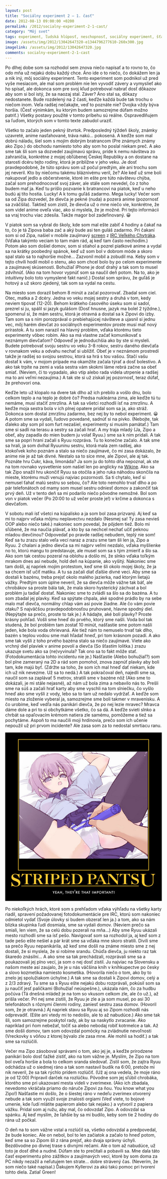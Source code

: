 ```yaml
---
layout: post
title: "Sociálny experiment 2 – 1. časť"
date: 2012-08-13 09:00:00 +0200
permalink: /2012/socialny-experiment-2-1-cast/
category: "Môj svet"
tags: experiment, ľudská hlúposť, neschopnosť, sociálny experiment, šťastie
image: /assets/img/2012/13042647320-e1344796277610-260x300.jpg
imagelink: /assets/img/2012/13042647320.jpg
comments: socialny-experiment-2-1-cast
---
```

Po dlhej dobe som sa rozhodol sem znova niečo napísať a to rovno to, čo odo mňa už nejakú dobu každý chce. Áno ide o to niečo, čo dokážem len ja a nik iný, môj sociálny experiment. Tento experiment som podnikol už pred vyše mesiacom, ale mal som problém nie len vyvodiť závery a vymyslieť ako ho spísať, ale dokonca som pre svoj kľud potreboval nabrať dosť dôkazov aby som si bol istý, že sa naozaj stal. Záver? Áno stal sa, dôkazy nedostanete. Bude rozdelený na 2 časti, keďže každá bude tak trochu o niečom inom. Veľa radšej nečakajte, veď to poznáte nie? Dvojka vždy býva horšia. (Česť výnimkám, ku ktorým budem samozrejme dúfam možno patriť.) Všetky postavy použité v tomto príbehu sú reálne. Ospravedlňujem sa ľuďom, ktorých som v tomto texte zabudol uraziť.

Všetko to začalo jeden pekný štvrtok. Predposledný týždeň školy, známky uzavreté, anime nasťahované, tráva nakú… pokosená. A keďže som mal dobrú náladu, šiel som s mojím dobrým bratrancom (Pre známych známy ako Zipo.) do obchodu namiesto toho aby som ho poslal niekam preč. A ako sme tak šli som sa dozvedel zaujímavú správu, príde k nemu návšteva zo zahraničia, konkrétne z mojej obľúbenej Českej Republiky a on dostane na starosti dcéru tejto rodiny, ktorá je približne v jeho veku. Je dosť pravdepodobné, že túto správu som už počul predtým, ale ani trochu som jej neveril. Kto by niečomu takému bláznivému veril, že? Ale keď už sme boli nakupovať jedlo a občerstvenie, ktoré im ešte pre túto návštevu chýba, začal som prehodnocovať svoj záver, ale stále som nevedel, čo z toho budem mať ja. Keď tu prišlo pozvanie k bratrancovi na piatok, keď u neho budú aj títo hostia. Lucky! A k tomu guľáš zadarmo. Mega lucky! Večer som sa od Zipa dozvedel, že dievča je pekné (nuda) a pozerá anime (pozornosť sa zväčšila). Taktiež som zistil, že dievča už o mne niečo vie, konkrétne, že som videl anime oveľa viac, ako si myslela, že je možné. Pri tejto informácii sa vraj trochu viac zdesila. Takže magor bol zadefinovaný. 😀

V piatok som sa vybral do školy, kde som mal ešte zabiť 4 hodiny a čakať na to, čo je tá Zipova baba zač a aký bude asi ten guláš zadarmo. Pri čakaní som si od Zipa, našiel v mobile zaujímavý [screen](/assets/img/2012/vchirc.jpg) z [IRC Veľkého Chytráka](http://widget02.mibbit.com/?settings=cdb7652c5c37ee2fdb504ff315a40a96&server=irc.rizon.net&channel=%23vch). (Vďaka takýmto veciam to tam mám rád, aj keď tam často nechodím.) Potom ako som došiel domov, som si stiahol a pozrel piatkové anime a vydal sa na krátky poobedný spánok, keď už som bol v dobrom móde a skoro spal stalo sa to najhoršie možné… Zazvonil mobil a zobudil ma. Keby som v tejto chvíli hodil mobil o stenu, ako som chcel bolo by po celom experimente a zaujímavej skúsenosti. Bohužiaľ iPhone je dosť drahý a tak som to musel zdvihnúť. (Ako na tom hovor vypnúť som sa naučil deň potom. Na to, ako je intuitívny bolo toto vymyslené fakt nanič.) Dostal som správu, že guľáš je hotový a už skoro zjedený, tak som sa vydal na cestu.

Na miesto som dorazil behom 8 minút a začal pozorovať. Zbadal som ciel. Otec, matka a 2 dcéry. Jedna vo veku mojej sestry a druhá v tom, kedy neviem tipovať (12-20). Behom krátkeho časového úseku som si sadol, prezrel si ju, spálil si jazyk gulášom (Dosť hnusne, jazyk ma bolel 2 týždne.), spomenul si, že mám sestru, ktorá je otravná a dostal sa k Zipovi do izby. Tam som sa s ním porozprával o prebiehajúcej návšteve a ujasnil si jednu vec, môj harém dievčat zo sociálnych experimentov proste musí mať nový prírastok. A tu som narazil na hlavný problém, vďaka ktorému tieto experimenty vôbec robím. Ako sa má vlastne začať komunikovať s neznámym dievčaťom? Odpoveď je jednoduchšia ako by ste si mysleli. Budete potrebovať svoju sestru vo veku 3-8 rokov, sestru daného dievčaťa v rovnakom veku a odvahu nechať si ublížiť. Obeť je v neznámom prostredí takže je radšej so svojou sestrou, ktorá sa hrá s tou vašou. Stačí vašu dostať k vám, v mojom prípade ma okamžite začala týrať a dosť bolestivo. A ako tak trpíte na zemi a vaša sestra vám skokmi láme rebrá začne sa obeť smiať. (Neviem, či to vypadalo, ako vtip alebo rada videla utrpenie a radšej ma to ani veľmi nezaujíma.) A tak ste si už získali jej pozornosť, teraz dúfať, že prehovorí ona.

Keďže leto už klopalo na dvere tak dlho až ich prebilo a vošlo dnu, bolo celkom teplo a na teplo je dobré čo? Predsa nukleárna zima, ale keďže tú tu nemáme, musí stačiť zmrzlina. A tak sa všetci rozhodli ísť na zmrzlinu. A keďže moja sestra bola v ich plnej opatere pridal som sa ja, ako stráž. Dokonca som dostal zmrzlinu zadarmo, bez nej by to nebol experiment. 😀 A potom sme sa vydali, ľudovo povedané, sadnúť si na pivko. (Nebojte, tak ďaleko aby som pil som furt nezašiel, experimenty si musím pamätať.) Tam sme si sadli na terasu a sestry sa začali hrať. A my traja mladý (Ja, Zipo a obeť, aby zapadla do mien budem ju volať Ryuu.) sme sa k nim pridali. A tak sme sa popri hraní začali s Ryuu rozpráva. Tu to konečne začalo. A tak sme sa hrali,  ja som dvíhal Ryuuninu sestru, ktorá mala zem radšej, ako ktokoľvek koho poznám a stalo sa niečo zaujímavé, čo mi zasa dokázalo, že anime nie je až tak divné. Nestalo sa to síce mne, ale Zipovi, ale aj tak. Poznáte hru Cukr, káva, limonáda? Ja som ju do tohto dňa nepoznal, ak ste na tom rovnako vysvetlenie som našiel len po anglicky na [Wikine](http://en.wikipedia.org/wiki/Statues_(game)). Ako sa tak Zipo snažil hru ukončiť Ryuu sa otočila a jeho ruka náhodou skončila na mieste, ktorému muži venujú najviac pozornosti. Sa ti chytalo, keď si nemusel ťahať malú sestru so sebou, čo? Ale toto nemohlo trvať dlho a po pár telefonátoch od mamy som musel sestru odniesť domov a zakončiť tak prvý deň. Už v tento deň sa mi podarilo niečo pôvodne nemožné. Bol som von v piatok večer (Po 20:00 to už večer proste je!) v krčme a dokonca s dievčaťom.

V sobotu mali ísť všetci na kúpalisko a ja som bol zasa prizvaný. Aj keď sa mi to najprv vďaka môjmu neplavectvu nezdalo (Nesmej sa! Ty zasa nevieš OOP alebo niečo také.) nakoniec som povedal, že pôjdem tiež. Bolo mi sľúbené, že ma naučia plávať, a kto by sa nechcel nechať učiť peknou mladou dievčinou? Odpovedať po pravde radšej nebudem, teplý nie som! Keď sa tu zrazu stalo veľa vecí naraz a zrazu sme tam šli len ja, Zipo a Ryuu. 2 chalani a jedno dievča sa mi najprv veľmi nezdalo, vďaka myšlienke no to, ktorú mangu to predstavuje, ale musel som sa s tým zmieriť a šlo sa. Ako som tak cestou pozeral na oblohu a došlo mi, že slnko vďaka toľkým mrakom dnes asi nebude, hold deň na kúpanie, ako vyšitý. Nakoniec sme tam došli, aj napriek mojím protestom, keď sme šli okolo mojej školy, že ja sa chcem ísť učiť matiku. A tu sa začali diať ďalšie divné veci. Aby sme sa dostali k bazénu, treba prejsť okolo malého jazierka, nad ktorým lietajú vážky. Predtým som úplne neveril, že sa dievča môže vážne tak báť, ale chrobákov sa proste bála tak, že mala skoro hysterický záchvat a bol problém ju tadiaľ dostať. Nakoniec sme to zvládli sa šlo sa do bazéna. A tu som zbadal jej plavky. Keď sa spýtate chpala, aké spodné prádlo by na sebe malo mať dievča, normálny chlap vám asi povie žiadne. Ale čo vám povie otaku? S najväčšou pravdepodobnosťou pruhované, hlavne spodný diel. (Nepýtajte sa prečo, proste to tak je.) A hádajte, aké boli plavky? Proste krásny pohľad. Vošli sme hneď do prvého, ktorý sme našli. Voda bol tak studená, že bol problém tam zostať 10 minút, našťastie sme potom našli jeden, kde bola voda ohrievaná. Ale tiež nám to nemuselo trvať tak dlho, bazén s teplou vodou sme mali hľadať hneď, pri tom krásnom pozadí. A ako sme tak vyšli z toho prvého bazéna stalo sa niečo zaujímavé. Viete ako vrchný diel plaviek v anime povolí a dievča (So šťastím lolitka.) zrazu ukazuje svetu ako sa (ne)vyvinula? Tak ono sa to fakt môže stať. (Fotodokumentácia tohto incidentu nie je.) Našťastie (Alebo bohužiaľ?) som bol plne zameraný na 2D a rád som pomohol, znova zapnúť plavky aby boli tam, kde majú byť. (Zdržte sa toho, že som ich mal hneď dať niekam, kde ich už nik nevezme. Už sa to nedá.) A tak pokračoval deň, najedli sme sa, naučil som sa zaplávať 5 metrov, stratili sme v bazéne nôž (Ako sme to dokázali, je mi stále nejasné), až nám už bola zima a nebavilo nás to. Prešli sme na súš a začali hrať karty aby sme vyschli na tom slniečku, čo vyšlo hneď ako sme vyšli z vody, lebo sa to tam už nedalo vydržať. A keďže som miesto na zloženie vyberal ja, samozrejme sme boli takmer v mravenisku. A čo urobíme, keď vedľa nás panikári dievča, že po nej lezie mravec? Mravca dáme dole a pri to si obchytkáme všetko, čo sa dá. A keďže svieti slnko a chrbát sa opaľovacím krémom natiera zle samému, pomôžeme a tiež sa pochytáme. Aspoň to ma naučili moji hrdinovia, prečo som ich učenie nepoužil už pri prvom incidente? Ale zasa som za to nedostal smrtiacu ranu.

[![Striped Pantsu](/assets/img/2012/381fdc79ef9253d2936e323da8b4b326.jpg)](/assets/img/2012/381fdc79ef9253d2936e323da8b4b326.jpg)

Po niekoľkých hrách, ktoré som s prehľadom vďaka výhľadu na všetky karty riadil, spravení požadovanej fotodokumentácie pre IRC, ktorú som nakoniec odmietol vydať (Svoje úlovky si budem obzerať len ja.) a tom, ako sa nám blízka skupinka ľudí dosmiala, sme sa vydali domov. (Neviem prečo sa smiali, len viem, že sa celú dobu pozerali na mňa…)  Aby sme Ryuu ukázali mesto rozhodli sme sa ísť pešo. Navigovať som sa rozhodol ja, aj keď som z tade pešo ešte nešiel a pár krát sme sa vďaka mne skoro stratili. Divili sme sa prečo Ryuu nepanikárila, až keď sme došli na známe miesto sme z nej dostali, že si myslela, že si robíme srandu. Chúďa dievča, ju niekto raz tak škaredo znásilní… A ako sme sa tak prechádzali, rozprávali sme sa a poukazovali jej plno vecí, ja som o nej dosť zistil. Ju najviac na Slovensku a našom meste asi zaujalo, že je u nás väčšina kníh v kníhkupectve po česky a slovo kozmetika namiesto kosmetika. (Hovorila niečo o tom, ako by to znelo jej spolužiakom úchylne.) A tak sme sa dostali k Zipovi domov, celý a z 2/3 zdravý. Tu sme sa s Ryuu ešte nejakú dobu rozprávali, pokúsil som sa ju naučiť jesť paličkami (Bohužiaľ neúspešne.), ukázala nám, čo za hudbu počúva (Tá dnešná mládež je na tom so vkusom celkom zle, ale čo už.), až prišla večer. Pri nej sme zistili, že Ryuu je zle a ja som musel, po asi 30 telefonátoch s rôznymi členmi rodiny, zaniesť sestru zasa domov. (Hovoril som, že je otravná.) Aj napriek stavu sa Ryuu aj so Zipom rozhodli nás odprevadiť. (Ešte ani vtedy mi to nedošlo, ale to až nabudúce.) Ako sme tak šli, som samozrejme poskytol rady, ak by sa naskytlo zvracanie. Ako napríklad pri ňom nebežať, točiť sa alebo nebodaj robiť kotrmelce a tak. Až sme došli domov, tam som odovzdal pomôcky na zvládnutie nevoľnosti (Vreckovky s vôňou z ktorej bývalo zle zasa mne. Ale mohli sa hodiť.) a tak sme sa rozlúčili.

Večer ma Zipo zásoboval správami o tom, ako jej je, a keďže prirodzene panikári bolo dosť ťažké zistiť, ako na tom vážne je. Myslím, že Zipo na tom bol oveľa horšie a bola to celkom sranda sledovať. Zistil som, že zajtra Ryuu odchádza už o siedmej ráno a tak som nastavil budík na 6:00, pretože mi nik neveril, že sa tak rýchlo prídem rozlúčiť. (Už aj ona vedela, že moje ráno je od 12:00) Pripravil darček na rozlúčku. Pôvodne som jej sľúbil chrobáka, ktorého sme pri ukazovaní mesta videli v zverimexe. (Ako ich zbadala, nevedomo vkráčala priamo do náruče Zipovi za ňou. You know what you Zipo!) Našťastie mi došlo, že o šiestej ráno v nedeľu zverimex otvorený nebude a tak som využil svoje znalosti orgiami (Veď viete, to bojové umenie, kde ľudí mlátite papierom alebo tak nejako.) a vytvoril z papiera vážku. Pridal som aj ružu, aby mal, čo odovzdať Zipo. A odovzdal sa spánku. Aj keď myslím, že ľahšie by sa mi budilo, keby som tie 2 hodiny do rána už počkal.

O deň na to som vážne vstal a rozlúčil sa, všetko odovzdal a predpovedal, že bude koniec. Ale on nebol, bol to len začiatok a začalo to hneď potom, keď sme sa so Zipom šli z rána prejsť, ako dvaja správny úchyli. Bezdôvodne po divnej trase s divnými rečami. Ale o tom až nabudúce, už toto je dosť dlhé a nudné. Dúfam ste to prečítali a pobavili sa. Mne dala táto časť experimentu plno zážitkov a zaujímavých vecí, ktoré by som doma za PC nikdy nezažil a neľutujem ten strate… dobre strávený čas. (Neverím, že som niečo také napísal.) Ďakujem Kyllerovi za akú takú pomoc pri tvorení tohto diela. Zatiaľ Green!
